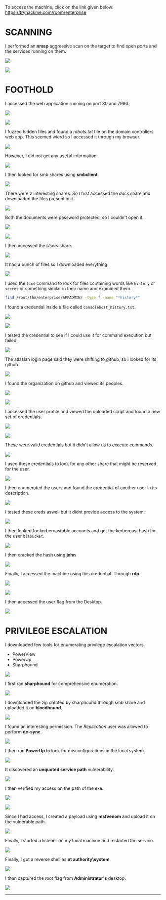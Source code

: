 
To access the machine, click on the link given below:
https://tryhackme.com/room/enterprise

# SCANNING

I performed an **nmap** aggressive scan on the target to find open ports and the services running on them.

![](IMAGES/1.png)

![](IMAGES/2.png)

# FOOTHOLD

I accessed the web application running on port 80 and 7990.

![](IMAGES/3.png)

![](IMAGES/4.png)

I fuzzed hidden files and found a *robots.txt* file on the domain controllers web app. This seemed wierd so I accessed it through my browser.


![](IMAGES/5.png)

However, I did not get any useful information.

![](IMAGES/6.png)

I then looked for smb shares using **smbclient**.

![](IMAGES/7.png)

There were 2 interesting shares. So I first accessed the *docs* share and downloaded the files present in it.

![](IMAGES/8.png)

Both the documents were password protected, so I couldn't open it.

![](IMAGES/9.png)

![](IMAGES/10.png)

I then accessed the *Users* share.

![](IMAGES/11.png)

It had a bunch of files so I downloaded everything.

![](IMAGES/12.png)

I used the `find` command to look for files containing words like `history` or `secret` or something similar in their name and examined them.

```bash
find /root/thm/enterprise/APPADMIN/ -type f -name "*history*"
```

I found a credential inside a file called `Consolehost_history.txt`.

![](IMAGES/13.png)

![](IMAGES/14.png)

I tested the credential to see if I could use it for command execution but failed.

![](IMAGES/15.png)

The atlasian login page said they were shifting to github, so i looked for its github.

![](IMAGES/16.png)

I found the organization on github and viewed its peoples.

![](IMAGES/17.png)

![](IMAGES/18.png)

I accessed the user profile and viewed the uploaded script and found a new set of credentials.

![](IMAGES/19.png)

![](IMAGES/20.png)

These were valid credentials but it didn't allow us to execute commands. 

![](IMAGES/21.png)

I used these credentials to look for any other share that might be reserved for the user.

![](IMAGES/22.png)

I then enumerated the users and found  the credential of another user in its description.

![](IMAGES/23.png)

I tested these creds aswell but it didnt provide access to the system.

![](IMAGES/24.png)

I then looked for kerberoastable accounts and got the kerberoast hash for the user `bitbucket`.

![](IMAGES/25.png)

I then cracked the hash using **john**

![](IMAGES/26.png)

Finally, I accessed the machine using this credential. Through **rdp**.

![](IMAGES/27.png)

![](IMAGES/28.png)

I then accessed the user flag from the Desktop.

![](IMAGES/29.png)

# PRIVILEGE ESCALATION

I downloaded few tools for enumerating privilege escalation vectors.
- PowerView
- PowerUp
- Sharphound

![](IMAGES/30.png)

I first ran **sharphound** for comprehensive enumeration.

![](IMAGES/31.png)

I downloaded the zip created by sharphound through smb share and uploaded it on **bloodhound**.

![](IMAGES/32.png)

I found an interesting permission. The *Replication* user was allowed to perform **dc-sync**.

![](IMAGES/33.png)

I then ran **PowerUp** to look for misconfigurations in the local system.

![](IMAGES/34.png)

It discovered an **unquoted service path** vulnerability.

![](IMAGES/35.png)

I then verified my access on the path of the exe.

![](IMAGES/36.png)

![](IMAGES/37.png)

Since I had access, I created a payload using **msfvenom** and upload it on the vulnerable path.

![](IMAGES/38.png)

Finally, I started a listener on my local machine and restarted the service.

![](IMAGES/39.png)

Finally, I got a reverse shell as **nt authority\system**.

![](IMAGES/40.png)

I then captured the root flag from **Administrator's** desktop.

![](IMAGES/41.png)

---
